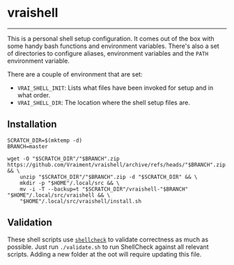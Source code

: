 # vraishell
-----------

This is a personal shell setup configuration. It comes out of the box with some handy bash functions and environment variables. There's also a set of directories to configure aliases, environment variables and the `PATH` environment variable.

There are a couple of environment that are set:

- `VRAI_SHELL_INIT`: Lists what files have been invoked for setup and in what order.
- `VRAI_SHELL_DIR`: The location where the shell setup files are.

## Installation

```shell
SCRATCH_DIR=$(mktemp -d)
BRANCH=master

wget -O "$SCRATCH_DIR"/"$BRANCH".zip https://github.com/Vraiment/vraishell/archive/refs/heads/"$BRANCH".zip && \
    unzip "$SCRATCH_DIR"/"$BRANCH".zip -d "$SCRATCH_DIR" && \
    mkdir -p "$HOME"/.local/src && \
    mv -i -T --backup=t "$SCRATCH_DIR"/vraishell-"$BRANCH" "$HOME"/.local/src/vraishell && \
    "$HOME"/.local/src/vraishell/install.sh
```

## Validation

These shell scripts use [`shellcheck`](https://www.shellcheck.net) to validate correctness as much as possible. Just run `./validate.sh` to run ShellCheck against all relevant scripts. Adding a new folder at the oot will require updating this file.
